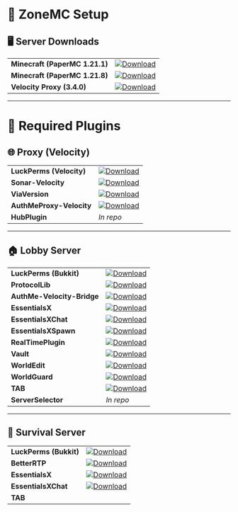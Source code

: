 # 🧩 ZoneMC Setup

## 🖥️ Server Downloads

<table>
<tr>
<td><strong>Minecraft (PaperMC 1.21.1)</strong></td>
<td><a href="https://papermc.io/downloads/all?project=paper"><img src="https://img.shields.io/badge/Download-5865F2?style=for-the-badge&logo=download&logoColor=white" alt="Download"></a></td>
</tr>
<tr>
<td><strong>Minecraft (PaperMC 1.21.8)</strong></td>
<td><a href="https://papermc.io/downloads/all?project=paper"><img src="https://img.shields.io/badge/Download-5865F2?style=for-the-badge&logo=download&logoColor=white" alt="Download"></a></td>
</tr>
<tr>
<td><strong>Velocity Proxy (3.4.0)</strong></td>
<td><a href="https://papermc.io/downloads/velocity"><img src="https://img.shields.io/badge/Download-5865F2?style=for-the-badge&logo=download&logoColor=white" alt="Download"></a></td>
</tr>
</table>

---

# 🔌 Required Plugins

## 🌐 Proxy (Velocity)

<table>
<tr>
<td><strong>LuckPerms (Velocity)</strong></td>
<td><a href="https://download.luckperms.net/1606/velocity/LuckPerms-Velocity-5.5.17.jar"><img src="https://img.shields.io/badge/Download-5865F2?style=for-the-badge&logo=download&logoColor=white" alt="Download"></a></td>
</tr>
<tr>
<td><strong>Sonar-Velocity</strong></td>
<td><a href="https://www.spigotmc.org/resources/sonar-velocity.107264/"><img src="https://img.shields.io/badge/Download-5865F2?style=for-the-badge&logo=download&logoColor=white" alt="Download"></a></td>
</tr>
<tr>
<td><strong>ViaVersion</strong></td>
<td><a href="https://cdn.modrinth.com/data/P1OZGk5p/versions/sVahWBKF/ViaVersion-5.5.1.jar"><img src="https://img.shields.io/badge/Download-5865F2?style=for-the-badge&logo=download&logoColor=white" alt="Download"></a></td>
</tr>
<tr>
<td><strong>AuthMeProxy-Velocity</strong></td>
<td><a href="https://release-assets.githubusercontent.com/github-production-release-asset/794690310/e99355a9-c3a2-4b47-9b18-0365d0dbe654?sp=r&sv=2018-11-09&sr=b&spr=https&se=2025-10-13T14%3A41%3A58Z&rscd=attachment%3B+filename%3DAuthMeProxy-Velocity-1.0.jar&rsct=application%2Foctet-stream&skoid=96c2d410-5711-43a1-aedd-ab1947aa7ab0&sktid=398a6654-997b-47e9-b12b-9515b896b4de&skt=2025-10-13T13%3A41%3A44Z&ske=2025-10-13T14%3A41%3A58Z&sks=b&skv=2018-11-09&sig=CUdfTDGjFKQwSSbQ%2BnGFbRmWdvwsqqn2RLdDK7Z4btw%3D"><img src="https://img.shields.io/badge/Download-5865F2?style=for-the-badge&logo=download&logoColor=white" alt="Download"></a></td>
</tr>
<tr>
<td><strong>HubPlugin</strong></td>
<td><em>In repo</em></td>
</tr>
</table>

---

## 🏠 Lobby Server

<table>
<tr>
<td><strong>LuckPerms (Bukkit)</strong></td>
<td><a href="https://download.luckperms.net/1606/bukkit/loader/LuckPerms-Bukkit-5.5.17.jar"><img src="https://img.shields.io/badge/Download-5865F2?style=for-the-badge&logo=download&logoColor=white" alt="Download"></a></td>
</tr>
<tr>
<td><strong>ProtocolLib</strong></td>
<td><a href="https://release-assets.githubusercontent.com/github-production-release-asset/26688026/fe1f680e-67d3-4f5a-9f85-cff5f9ce0d10?sp=r&sv=2018-11-09&sr=b&spr=https&se=2025-10-13T14%3A44%3A51Z&rscd=attachment%3B+filename%3DProtocolLib.jar&rsct=application%2Foctet-stream&skoid=96c2d410-5711-43a1-aedd-ab1947aa7ab0&sktid=398a6654-997b-47e9-b12b-9515b896b4de&skt=2025-10-13T13%3A44%3A16Z&ske=2025-10-13T14%3A44%3A51Z&sks=b&skv=2018-11-09&sig=9q2E%2F1lEUAI1SPM%2F6ylegKhXXqpNbXpiw%2B7rA%2BU1BCc%3D"><img src="https://img.shields.io/badge/Download-5865F2?style=for-the-badge&logo=download&logoColor=white" alt="Download"></a></td>
</tr>
<tr>
<td><strong>AuthMe-Velocity-Bridge</strong></td>
<td><a href="https://release-assets.githubusercontent.com/github-production-release-asset/794690310/4abd7cd0-f6e9-45f0-9c4b-91341cc96998?sp=r&sv=2018-11-09&sr=b&spr=https&se=2025-10-13T14%3A48%3A22Z&rscd=attachment%3B+filename%3DAuthMe-Velocity-Bridge-1.0.jar&rsct=application%2Foctet-stream&skoid=96c2d410-5711-43a1-aedd-ab1947aa7ab0&sktid=398a6654-997b-47e9-b12b-9515b896b4de&skt=2025-10-13T13%3A48%3A02Z&ske=2025-10-13T14%3A48%3A22Z&sks=b&skv=2018-11-09&sig=6W8vJwVs9Sq3aZlaXsQFYBVk0c6sFKQC1G8onTNxA%2BU%3D"><img src="https://img.shields.io/badge/Download-5865F2?style=for-the-badge&logo=download&logoColor=white" alt="Download"></a></td>
</tr>
<tr>
<td><strong>EssentialsX</strong></td>
<td><a href="https://release-assets.githubusercontent.com/github-production-release-asset/33965866/03f261c3-f583-4b3d-b1d4-e75877afb2cb?sp=r&sv=2018-11-09&sr=b&spr=https&se=2025-10-11T23%3A58%3A57Z&rscd=attachment%3B+filename%3DEssentialsX-2.21.2.jar&rsct=application%2Foctet-stream&skoid=96c2d410-5711-43a1-aedd-ab1947aa7ab0&sktid=398a6654-997b-47e9-b12b-9515b896b4de&skt=2025-10-11T22%3A58%3A20Z&ske=2025-10-11T23%3A58%3A57Z&sks=b&skv=2018-11-09&sig=Wxf63nNC%2FmijW%2BB%2FGBFOI2wVDCOXw6gB5x1mVY3jz2g%3D"><img src="https://img.shields.io/badge/Download-5865F2?style=for-the-badge&logo=download&logoColor=white" alt="Download"></a></td>
</tr>
<tr>
<td><strong>EssentialsXChat</strong></td>
<td><a href="https://release-assets.githubusercontent.com/github-production-release-asset/33965866/4cccbedf-5b8f-4436-a582-4044b85075ad?sp=r&sv=2018-11-09&sr=b&spr=https&se=2025-10-11T23%3A48%3A15Z&rscd=attachment%3B+filename%3DEssentialsXChat-2.21.2.jar&rsct=application%2Foctet-stream&skoid=96c2d410-5711-43a1-aedd-ab1947aa7ab0&sktid=398a6654-997b-47e9-b12b-9515b896b4de&skt=2025-10-11T22%3A47%3A55Z&ske=2025-10-11T23%3A48%3A15Z&sks=b&skv=2018-11-09&sig=G5W962JgMi5NbeMR8W4o0KATbXursSXOfNypvigXbeg%3D"><img src="https://img.shields.io/badge/Download-5865F2?style=for-the-badge&logo=download&logoColor=white" alt="Download"></a></td>
</tr>
<tr>
<td><strong>EssentialsXSpawn</strong></td>
<td><a href="https://release-assets.githubusercontent.com/github-production-release-asset/33965866/f4435dd5-35c8-4169-ba87-d7561eea0eb4?sp=r&sv=2018-11-09&sr=b&spr=https&se=2025-10-11T23%3A50%3A24Z&rscd=attachment%3B+filename%3DEssentialsXSpawn-2.21.2.jar&rsct=application%2Foctet-stream&skoid=96c2d410-5711-43a1-aedd-ab1947aa7ab0&sktid=398a6654-997b-47e9-b12b-9515b896b4de&skt=2025-10-11T22%3A50%3A10Z&ske=2025-10-11T23%3A50%3A24Z&sks=b&skv=2018-11-09&sig=L6a3B7PUvI8%2BhUbDxSNkZuHyBASWUrQgYihBsHtHge8%3D"><img src="https://img.shields.io/badge/Download-5865F2?style=for-the-badge&logo=download&logoColor=white" alt="Download"></a></td>
</tr>
<tr>
<td><strong>RealTimePlugin</strong></td>
<td><a href="https://www.spigotmc.org/resources/real-time-plugin.69545/download?version=488487"><img src="https://img.shields.io/badge/Download-5865F2?style=for-the-badge&logo=download&logoColor=white" alt="Download"></a></td>
</tr>
<tr>
<td><strong>Vault</strong></td>
<td><a href="https://www.spigotmc.org/resources/vault.34315/download?version=344916"><img src="https://img.shields.io/badge/Download-5865F2?style=for-the-badge&logo=download&logoColor=white" alt="Download"></a></td>
</tr>
<tr>
<td><strong>WorldEdit</strong></td>
<td><a href="https://cdn.modrinth.com/data/1u6JkXh5/versions/Bu1zaaoc/worldedit-bukkit-7.3.9.jar"><img src="https://img.shields.io/badge/Download-5865F2?style=for-the-badge&logo=download&logoColor=white" alt="Download"></a></td>
</tr>
<tr>
<td><strong>WorldGuard</strong></td>
<td><a href="https://cdn.modrinth.com/data/DKY9btbd/versions/J66QOTLZ/worldguard-bukkit-7.0.12-dist.jar"><img src="https://img.shields.io/badge/Download-5865F2?style=for-the-badge&logo=download&logoColor=white" alt="Download"></a></td>
</tr>
<tr>
<td><strong>TAB</strong></td>
<td><a href="https://www.spigotmc.org/resources/tab-1-7-x-1-21-10.57806/download?version=610153"><img src="https://img.shields.io/badge/Download-5865F2?style=for-the-badge&logo=download&logoColor=white" alt="Download"></a></td>
</tr>
<tr>
<td><strong>ServerSelector</strong></td>
<td><em>In repo</em><br><small></small></td>
</tr>
</table>

---

## 🌲 Survival Server

<table>
<tr>
<td><strong>LuckPerms (Bukkit)</strong></td>
<td><a href="https://download.luckperms.net/1606/bukkit/loader/LuckPerms-Bukkit-5.5.17.jar"><img src="https://img.shields.io/badge/Download-5865F2?style=for-the-badge&logo=download&logoColor=white" alt="Download"></a></td>
</tr>
<tr>
<td><strong>BetterRTP</strong></td>
<td><a href="https://www.spigotmc.org/resources/better-rtp-random-wild-teleport.36081/"><img src="https://img.shields.io/badge/Download-5865F2?style=for-the-badge&logo=download&logoColor=white" alt="Download"></a></td>
</tr>
<tr>
<td><strong>EssentialsX</strong></td>
<td><a href="https://release-assets.githubusercontent.com/github-production-release-asset/33965866/03f261c3-f583-4b3d-b1d4-e75877afb2cb?sp=r&sv=2018-11-09&sr=b&spr=https&se=2025-10-11T23%3A58%3A57Z&rscd=attachment%3B+filename%3DEssentialsX-2.21.2.jar&rsct=application%2Foctet-stream&skoid=96c2d410-5711-43a1-aedd-ab1947aa7ab0&sktid=398a6654-997b-47e9-b12b-9515b896b4de&skt=2025-10-11T22%3A58%3A20Z&ske=2025-10-11T23%3A58%3A57Z&sks=b&skv=2018-11-09&sig=Wxf63nNC%2FmijW%2BB%2FGBFOI2wVDCOXw6gB5x1mVY3jz2g%3D"><img src="https://img.shields.io/badge/Download-5865F2?style=for-the-badge&logo=download&logoColor=white" alt="Download"></a></td>
</tr>
<tr>
<td><strong>EssentialsXChat</strong></td>
<td><a href="https://release-assets.githubusercontent.com/github-production-release-asset/33965866/4cccbedf-5b8f-4436-a582-4044b85075ad?sp=r&sv=2018-11-09&sr=b&spr=https&se=2025-10-11T23%3A48%3A15Z&rscd=attachment%3B+filename%3DEssentialsXChat-2.21.2.jar&rsct=application%2Foctet-stream&skoid=96c2d410-5711-43a1-aedd-ab1947aa7ab0&sktid=398a6654-997b-47e9-b12b-9515b896b4de&skt=2025-10-11T22%3A47%3A55Z&ske=2025-10-11T23%3A48%3A15Z&sks=b&skv=2018-11-09&sig=G5W962JgMi5NbeMR8W4o0KATbXursSXOfNypvigXbeg%3D"><img src="https://img.shields.io/badge/Download-5865F2?style=for-the-badge&logo=download&logoColor=white" alt="Download"></a></td>
</tr>
<tr>
<td><strong>TAB</strong></td>
<td><a href="https

